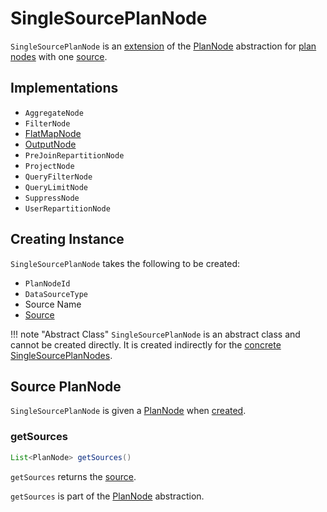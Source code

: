 # SingleSourcePlanNode

`SingleSourcePlanNode` is an [extension](#contract) of the [PlanNode](PlanNode.md) abstraction for [plan nodes](#implementations) with one [source](#source).

## Implementations

* `AggregateNode`
* `FilterNode`
* [FlatMapNode](FlatMapNode.md)
* [OutputNode](OutputNode.md)
* `PreJoinRepartitionNode`
* `ProjectNode`
* `QueryFilterNode`
* `QueryLimitNode`
* `SuppressNode`
* `UserRepartitionNode`

## Creating Instance

`SingleSourcePlanNode` takes the following to be created:

* <span id="id"> `PlanNodeId`
* <span id="nodeOutputType"> `DataSourceType`
* <span id="sourceName"> Source Name
* [Source](PlanNode.md)

!!! note "Abstract Class"
    `SingleSourcePlanNode` is an abstract class and cannot be created directly. It is created indirectly for the [concrete SingleSourcePlanNodes](#implementations).

## <span id="source"><span id="getSource"> Source PlanNode

`SingleSourcePlanNode` is given a [PlanNode](PlanNode.md) when [created](#creating-instance).

### <span id="getSources"> getSources

```java
List<PlanNode> getSources()
```

`getSources` returns the [source](#source).

`getSources` is part of the [PlanNode](PlanNode.md#getSources) abstraction.
